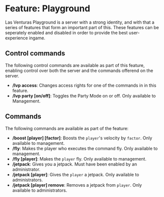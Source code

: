 # Feature: Playground
Las Venturas Playground is a server with a strong identity, and with that a series of features that
form an important part of this. These features can be seperately enabled and disabled in order to
provide the best user-experience ingame.

## Control commands
The following control commands are available as part of this feature, enabling control over both the
server and the commands offerend on the server.

  - **/lvp access**: Changes access rights for one of the commands in in this feature.
  - **/lvp party [on/off]**: Toggles the Party Mode on or off. Only available to Management.

## Commands
The following commands are available as part of the feature:

  - **/boost [player] [factor]**: Boosts the `player`'s velocity by `factor`. Only available to
    management.
  - **/fly**: Makes the player who executes the command fly. Only available to management.
  - **/fly [player]**: Makes the `player` fly. Only available to management.
  - **/jetpack**: Gives you a jetpack. Must have been enabled by an administrator.
  - **/jetpack [player]**: Gives the `player` a jetpack. Only available to administrators.
  - **/jetpack [player] remove**: Removes a jetpack from `player`. Only available to administrators.
